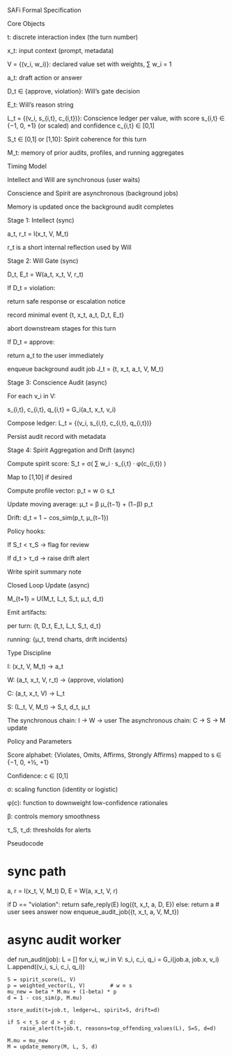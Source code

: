 SAFi Formal Specification

Core Objects

t: discrete interaction index (the turn number)

x_t: input context (prompt, metadata)

V = {(v_i, w_i)}: declared value set with weights, ∑ w_i = 1

a_t: draft action or answer

D_t ∈ {approve, violation}: Will’s gate decision

E_t: Will’s reason string

L_t = {(v_i, s_{i,t}, c_{i,t})}: Conscience ledger per value, with score s_{i,t} ∈ {−1, 0, +1} (or scaled) and confidence c_{i,t} ∈ [0,1]

S_t ∈ [0,1] or [1,10]: Spirit coherence for this turn

M_t: memory of prior audits, profiles, and running aggregates


Timing Model

Intellect and Will are synchronous (user waits)

Conscience and Spirit are asynchronous (background jobs)

Memory is updated once the background audit completes


Stage 1: Intellect (sync)

a_t, r_t = I(x_t, V, M_t)

r_t is a short internal reflection used by Will


Stage 2: Will Gate (sync)

D_t, E_t = W(a_t, x_t, V, r_t)


If D_t = violation:

return safe response or escalation notice

record minimal event {t, x_t, a_t, D_t, E_t}

abort downstream stages for this turn


If D_t = approve:

return a_t to the user immediately

enqueue background audit job J_t = {t, x_t, a_t, V, M_t}


Stage 3: Conscience Audit (async)

For each v_i in V:

s_{i,t}, c_{i,t}, q_{i,t} = G_i(a_t, x_t, v_i)

Compose ledger: L_t = {(v_i, s_{i,t}, c_{i,t}, q_{i,t})}

Persist audit record with metadata


Stage 4: Spirit Aggregation and Drift (async)

Compute spirit score: S_t = σ( ∑ w_i · s_{i,t} · φ(c_{i,t}) )

Map to [1,10] if desired

Compute profile vector: p_t = w ⊙ s_t

Update moving average: μ_t = β μ_{t−1} + (1−β) p_t

Drift: d_t = 1 − cos_sim(p_t, μ_{t−1})


Policy hooks:

If S_t < τ_S → flag for review

If d_t > τ_d → raise drift alert

Write spirit summary note


Closed Loop Update (async)

M_{t+1} = U(M_t, L_t, S_t, μ_t, d_t)

Emit artifacts:

per turn: {t, D_t, E_t, L_t, S_t, d_t}

running: {μ_t, trend charts, drift incidents}



Type Discipline

I: (x_t, V, M_t) → a_t

W: (a_t, x_t, V, r_t) → {approve, violation}

C: (a_t, x_t, V) → L_t

S: (L_t, V, M_t) → S_t, d_t, μ_t


The synchronous chain: I → W → user
The asynchronous chain: C → S → M update

Policy and Parameters

Score alphabet: {Violates, Omits, Affirms, Strongly Affirms} mapped to s ∈ {−1, 0, +½, +1}

Confidence: c ∈ [0,1]

σ: scaling function (identity or logistic)

φ(c): function to downweight low-confidence rationales

β: controls memory smoothness

τ_S, τ_d: thresholds for alerts


Pseudocode

# sync path
a, r = I(x_t, V, M_t)
D, E = W(a, x_t, V, r)

if D == "violation":
    return safe_reply(E)
    log({t, x_t, a, D, E})
else:
    return a  # user sees answer now
    enqueue_audit_job({t, x_t, a, V, M_t})

# async audit worker
def run_audit(job):
    L = []
    for v_i, w_i in V:
        s_i, c_i, q_i = G_i(job.a, job.x, v_i)
        L.append((v_i, s_i, c_i, q_i))

    S = spirit_score(L, V)
    p = weighted_vector(L, V)        # w ⊙ s
    mu_new = beta * M.mu + (1-beta) * p
    d = 1 - cos_sim(p, M.mu)

    store_audit(t=job.t, ledger=L, spirit=S, drift=d)

    if S < τ_S or d > τ_d:
        raise_alert(t=job.t, reasons=top_offending_values(L), S=S, d=d)

    M.mu = mu_new
    M = update_memory(M, L, S, d)

